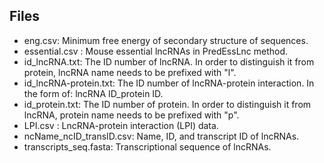 

## Files 

- eng.csv: Minimum free energy of secondary structure of sequences.
- essential.csv : Mouse essential lncRNAs in PredEssLnc method.
- id_lncRNA.txt:  The ID number of lncRNA. In order to distinguish it from protein, lncRNA name needs to be prefixed with "l".
- id_lncRNA-protein.txt:  The ID number of lncRNA-protein interaction.  In the form of: lncRNA ID_protein ID.
- id_protein.txt: The ID number of protein. In order to distinguish it from lncRNA, protein name needs to be prefixed with "p".
- LPI.csv : LncRNA-protein interaction (LPI) data.
- ncName_ncID_transID.csv: Name, ID, and transcript ID of lncRNAs.
- transcripts_seq.fasta: Transcriptional sequence of lncRNAs.
# 

